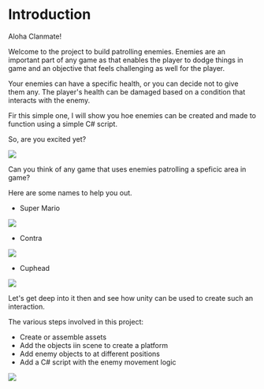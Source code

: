 # Introduction

Aloha Clanmate! 

Welcome to the project to build patrolling enemies. Enemies are an important part of any game as that enables the player to dodge things in game and an objective that feels challenging as well for the player.

Your enemies can have a specific health, or you can decide not to give them any. The player's health can be damaged based on a condition that interacts with the enemy.

Fir this simple one, I will show you hoe enemies can be created and made to function using a simple C# script.

So, are you excited yet? 

![](https://media.giphy.com/media/TlduPqRW7d2uAyr4n3/giphy.gif)

Can you think of any game that uses enemies patrolling a speficic area in game?


Here are some names to help you out.

- Super Mario

![](https://media.giphy.com/media/x2woMnCz4W0Vy/giphy.gif)

- Contra

![](https://media.giphy.com/media/3o751RuSQ9D35vpBYs/giphy.gif)

- Cuphead

![](https://media.giphy.com/media/63MWiRlxZatbF4IVs3/giphy.gif)

Let's get deep into it then and see how unity can be used to create such an interaction.

The various steps involved in this project:
- Create or assemble assets
- Add the objects iin scene to create a platform
- Add enemy objects to at different positions
- Add a C# script with the enemy movement logic

![](https://media.giphy.com/media/0azaVdJMRil21nFUqV/giphy.gif)

